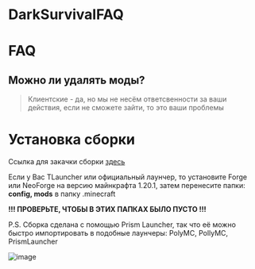 # DarkSurvivalFAQ
<h1>FAQ</h1>

<h2>Можно ли удалять моды?</h2>

> Клиентские - да, но мы не несём ответсвенности за ваши действия, если не сможете зайти, то это ваши проблемы

<h1>Установка сборки</h1>

Ссылка для закачки сборки [здесь](https://drive.google.com/file/d/1YBhqQgfGbZRW6DQCF-5njPmYrIeV9etD/view?usp=drive_link)

Если у Вас TLauncher или официальный лаунчер, то установите Forge или NeoForge на версию майнкрафта 1.20.1, затем перенесите папки: <b>config, mods</b> в папку .minecraft

<b>!!! ПРОВЕРЬТЕ, ЧТОБЫ В ЭТИХ ПАПКАХ БЫЛО ПУСТО !!!</b>




P.S. Сборка сделана с помощью Prism Launcher, так что её можно быстро импортировать в подобные лаунчеры: PolyMC, PollyMC, PrismLauncher

![image](https://github.com/leoenought/DarkSurvivalFAQ/assets/75946816/2c303303-0d00-42b0-a36e-ec693b8b5ddf)

